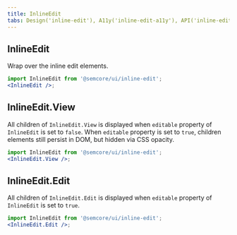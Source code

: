 ```yaml
---
title: InlineEdit
tabs: Design('inline-edit'), A11y('inline-edit-a11y'), API('inline-edit-api'), Example('inline-edit-code'), Changelog('inline-edit-changelog')
---
```


## InlineEdit

Wrap over the inline edit elements.

```jsx
import InlineEdit from '@semcore/ui/inline-edit';
<InlineEdit />;
```

<TypesView type="InlineEditProps" :types={...types} />

## InlineEdit.View

All children of `InlineEdit.View` is displayed when `editable` property of `InlineEdit` is set to `false`. When `editable` property is set to `true`, children elements still persist in DOM, but hidden via CSS opacity.

```jsx
import InlineEdit from '@semcore/ui/inline-edit';
<InlineEdit.View />;
```

## InlineEdit.Edit

All children of `InlineEdit.Edit` is displayed when `editable` property of `InlineEdit` is set to `true`.

```jsx
import InlineEdit from '@semcore/ui/inline-edit';
<InlineEdit.Edit />;
```

<script setup>import { data as types } from '@types.data.ts';</script>
